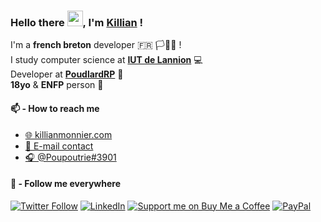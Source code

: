 ### Hello there <img src="https://github.com/thomasbnt/thomasbnt/blob/me/hi.gif" width="25px">, I'm [Killian](https://killianmonnier.com) ! 

<!--
**killianmonnier/killianmonnier** is a ✨ _special_ ✨ repository because its `README.md` (this file) appears on your GitHub profile.

Here are some ideas to get you started:

- 🔭 I’m currently working on ...
- 🌱 I’m currently learning ...
- 👯 I’m looking to collaborate on ...
- 🤔 I’m looking for help with ...
- 💬 Ask me about ...
- 📫 How to reach me: ...
- 😄 Pronouns: ...
- ⚡ Fun fact: ...
-->

I'm a **french breton** developer :fr: 🏳🏴✊ ! </br>
I study computer science at [**IUT de Lannion**](https://linkedin.com/school/iutlannion/) 💻 </br>
Developer at [**PoudlardRP**](https://poudlardrp.fr) 🧙 </br>
**18yo** & **ENFP** person 👨

#### 📫 - How to reach me

- [🌐 killianmonnier.com](https://killianmonnier.com)
- [📧 E-mail contact](mailto:contact@killianmonnier.com)
- [🎧 @Poupoutrie#3901](https://discord.com)

#### 🔗 - Follow me everywhere

[![Twitter Follow](https://img.shields.io/twitter/follow/paraceltus?color=%231DA1F2&label=Follow%20me&logo=Twitter&style=for-the-badge)](https://twitter.com/paraceltus)
[![LinkedIn](https://img.shields.io/badge/Curriculum-📜-blue.svg?style=for-the-badge)](https://www.linkedin.com/in/killianmonnier)
[![Support me on Buy Me a Coffee](https://img.shields.io/badge/Support%20me-☕-orange.svg?style=for-the-badge)](https://www.buymeacoffee.com/killianmonnier)
[![PayPal](https://img.shields.io/badge/Donate-💵-yellow.svg?style=for-the-badge)](https://www.paypal.com/monnierkillian)
